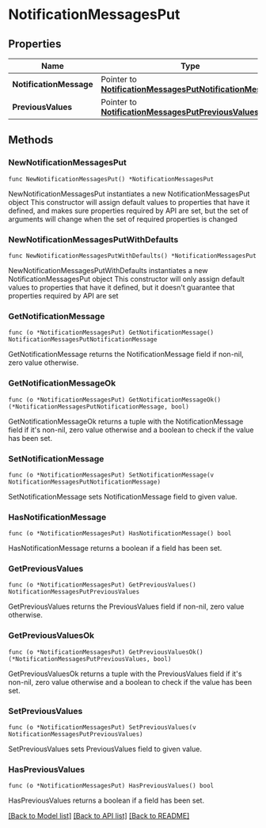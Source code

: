# NotificationMessagesPut

## Properties

Name | Type | Description | Notes
------------ | ------------- | ------------- | -------------
**NotificationMessage** | Pointer to [**NotificationMessagesPutNotificationMessage**](NotificationMessagesPutNotificationMessage.md) |  | [optional] 
**PreviousValues** | Pointer to [**NotificationMessagesPutPreviousValues**](NotificationMessagesPutPreviousValues.md) |  | [optional] 

## Methods

### NewNotificationMessagesPut

`func NewNotificationMessagesPut() *NotificationMessagesPut`

NewNotificationMessagesPut instantiates a new NotificationMessagesPut object
This constructor will assign default values to properties that have it defined,
and makes sure properties required by API are set, but the set of arguments
will change when the set of required properties is changed

### NewNotificationMessagesPutWithDefaults

`func NewNotificationMessagesPutWithDefaults() *NotificationMessagesPut`

NewNotificationMessagesPutWithDefaults instantiates a new NotificationMessagesPut object
This constructor will only assign default values to properties that have it defined,
but it doesn't guarantee that properties required by API are set

### GetNotificationMessage

`func (o *NotificationMessagesPut) GetNotificationMessage() NotificationMessagesPutNotificationMessage`

GetNotificationMessage returns the NotificationMessage field if non-nil, zero value otherwise.

### GetNotificationMessageOk

`func (o *NotificationMessagesPut) GetNotificationMessageOk() (*NotificationMessagesPutNotificationMessage, bool)`

GetNotificationMessageOk returns a tuple with the NotificationMessage field if it's non-nil, zero value otherwise
and a boolean to check if the value has been set.

### SetNotificationMessage

`func (o *NotificationMessagesPut) SetNotificationMessage(v NotificationMessagesPutNotificationMessage)`

SetNotificationMessage sets NotificationMessage field to given value.

### HasNotificationMessage

`func (o *NotificationMessagesPut) HasNotificationMessage() bool`

HasNotificationMessage returns a boolean if a field has been set.

### GetPreviousValues

`func (o *NotificationMessagesPut) GetPreviousValues() NotificationMessagesPutPreviousValues`

GetPreviousValues returns the PreviousValues field if non-nil, zero value otherwise.

### GetPreviousValuesOk

`func (o *NotificationMessagesPut) GetPreviousValuesOk() (*NotificationMessagesPutPreviousValues, bool)`

GetPreviousValuesOk returns a tuple with the PreviousValues field if it's non-nil, zero value otherwise
and a boolean to check if the value has been set.

### SetPreviousValues

`func (o *NotificationMessagesPut) SetPreviousValues(v NotificationMessagesPutPreviousValues)`

SetPreviousValues sets PreviousValues field to given value.

### HasPreviousValues

`func (o *NotificationMessagesPut) HasPreviousValues() bool`

HasPreviousValues returns a boolean if a field has been set.


[[Back to Model list]](../README.md#documentation-for-models) [[Back to API list]](../README.md#documentation-for-api-endpoints) [[Back to README]](../README.md)


